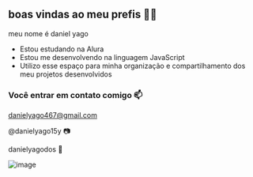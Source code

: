 ## boas vindas ao meu prefis 💙🖤

meu nome é daniel yago

- Estou estudando na Alura
- Estou me desenvolvendo na linguagem JavaScript
- Utilizo esse espaço para minha organização e compartilhamento dos meu projetos desenvolvidos

### Você entrar em contato comigo 📫

danielyago467@gmail.com

@danielyago15y 📷

danielyagodos 👻

![image](https://github.com/user-attachments/assets/5c645547-c1c1-43b2-8e02-074eca95a286)
